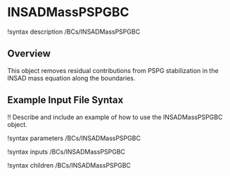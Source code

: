 # INSADMassPSPGBC

!syntax description /BCs/INSADMassPSPGBC

## Overview

This object removes residual contributions from PSPG stabilization in the INSAD mass equation along
the boundaries.

## Example Input File Syntax

!! Describe and include an example of how to use the INSADMassPSPGBC object.

!syntax parameters /BCs/INSADMassPSPGBC

!syntax inputs /BCs/INSADMassPSPGBC

!syntax children /BCs/INSADMassPSPGBC
